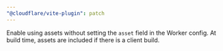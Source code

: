 ```yaml
---
"@cloudflare/vite-plugin": patch
---
```


Enable using assets without setting the `asset` field in the Worker config. At build time, assets are included if there is a client build.
